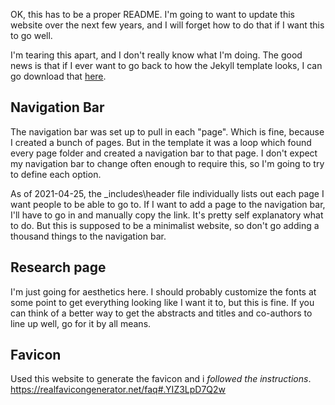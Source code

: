 OK, this has to be a proper README. I'm going to want to update this website over the next few years, and I will forget how to do that if I want this to go well.

I'm tearing this apart, and I don't really know what I'm doing. The good news is that if I ever want to go back to how the Jekyll template looks, I can go download that [here](https://github.com/clayh53/tufte-jekyll).

## Navigation Bar

The navigation bar was set up to pull in each "page". Which is fine, because I created a bunch of pages. But in the template it was a loop which found every page folder and created a navigation bar to that page. I don't expect my navigation bar to change often enough to require this, so I'm going to try to define each option. 

As of 2021-04-25, the _includes\header file individually lists out each page I want people to be able to go to. If I want to add a page to the navigation bar, I'll have to go in and manually copy the link. It's pretty self explanatory what to do. But this is supposed to be a minimalist website, so don't go adding a thousand things to the navigation bar. 

## Research page

I'm just going for aesthetics here. I should probably customize the fonts at some point to get everything looking like I want it to, but this is fine. If you can think of a better way to get the abstracts and titles and co-authors to line up well, go for it by all means. 


## Favicon

Used this website to generate the favicon and i *followed the instructions*. https://realfavicongenerator.net/faq#.YIZ3LpD7Q2w
